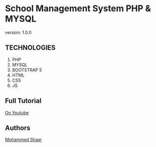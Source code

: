 # School Management System PHP & MYSQL

version: 1.0.0

## TECHNOLOGIES

1. PHP
1. MYSQL
1. BOOTSTRAP 5
1. HTML
1. CSS
1. JS

## Full Tutorial

[On Youtube](https://youtube.com/playlist?list=PL2WFgdVk-usEEEPk5dfgg_fvUeGDM8NWf)

## Authors

[Mohammed Shaar](https://github.com/moshaar/)
